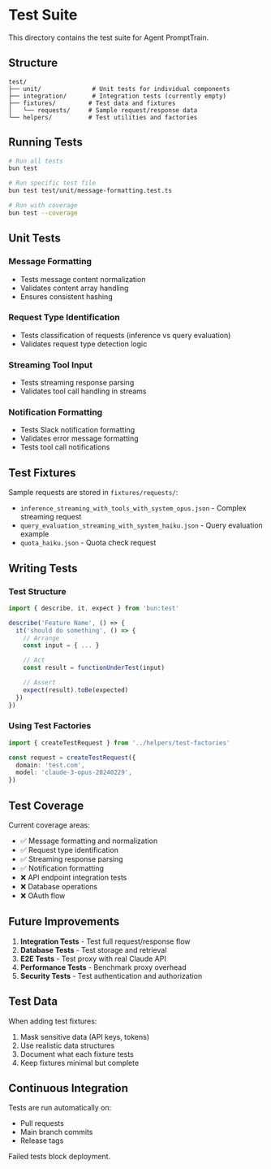 # Test Suite

This directory contains the test suite for Agent PromptTrain.

## Structure

```
test/
├── unit/              # Unit tests for individual components
├── integration/       # Integration tests (currently empty)
├── fixtures/         # Test data and fixtures
│   └── requests/     # Sample request/response data
└── helpers/          # Test utilities and factories
```

## Running Tests

```bash
# Run all tests
bun test

# Run specific test file
bun test test/unit/message-formatting.test.ts

# Run with coverage
bun test --coverage
```

## Unit Tests

### Message Formatting

- Tests message content normalization
- Validates content array handling
- Ensures consistent hashing

### Request Type Identification

- Tests classification of requests (inference vs query evaluation)
- Validates request type detection logic

### Streaming Tool Input

- Tests streaming response parsing
- Validates tool call handling in streams

### Notification Formatting

- Tests Slack notification formatting
- Validates error message formatting
- Tests tool call notifications

## Test Fixtures

Sample requests are stored in `fixtures/requests/`:

- `inference_streaming_with_tools_with_system_opus.json` - Complex streaming request
- `query_evaluation_streaming_with_system_haiku.json` - Query evaluation example
- `quota_haiku.json` - Quota check request

## Writing Tests

### Test Structure

```typescript
import { describe, it, expect } from 'bun:test'

describe('Feature Name', () => {
  it('should do something', () => {
    // Arrange
    const input = { ... }

    // Act
    const result = functionUnderTest(input)

    // Assert
    expect(result).toBe(expected)
  })
})
```

### Using Test Factories

```typescript
import { createTestRequest } from '../helpers/test-factories'

const request = createTestRequest({
  domain: 'test.com',
  model: 'claude-3-opus-20240229',
})
```

## Test Coverage

Current coverage areas:

- ✅ Message formatting and normalization
- ✅ Request type identification
- ✅ Streaming response parsing
- ✅ Notification formatting
- ❌ API endpoint integration tests
- ❌ Database operations
- ❌ OAuth flow

## Future Improvements

1. **Integration Tests** - Test full request/response flow
2. **Database Tests** - Test storage and retrieval
3. **E2E Tests** - Test proxy with real Claude API
4. **Performance Tests** - Benchmark proxy overhead
5. **Security Tests** - Test authentication and authorization

## Test Data

When adding test fixtures:

1. Mask sensitive data (API keys, tokens)
2. Use realistic data structures
3. Document what each fixture tests
4. Keep fixtures minimal but complete

## Continuous Integration

Tests are run automatically on:

- Pull requests
- Main branch commits
- Release tags

Failed tests block deployment.
